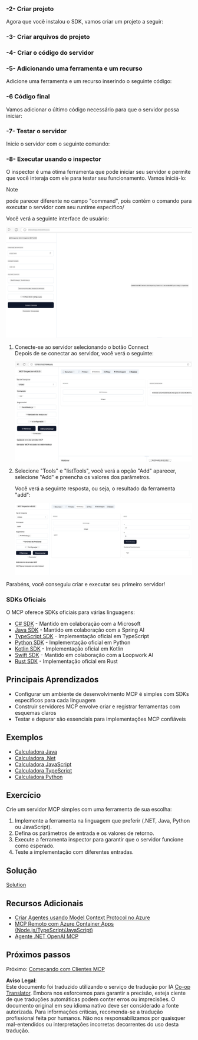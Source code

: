 <!--
CO_OP_TRANSLATOR_METADATA:
{
  "original_hash": "d90651bcd1df019768921d531653638a",
  "translation_date": "2025-06-12T23:37:47+00:00",
  "source_file": "03-GettingStarted/01-first-server/README.md",
  "language_code": "br"
}
-->
### -2- Criar projeto

Agora que você instalou o SDK, vamos criar um projeto a seguir:

### -3- Criar arquivos do projeto

### -4- Criar o código do servidor

### -5- Adicionando uma ferramenta e um recurso

Adicione uma ferramenta e um recurso inserindo o seguinte código:

### -6 Código final

Vamos adicionar o último código necessário para que o servidor possa iniciar:

### -7- Testar o servidor

Inicie o servidor com o seguinte comando:

### -8- Executar usando o inspector

O inspector é uma ótima ferramenta que pode iniciar seu servidor e permite que você interaja com ele para testar seu funcionamento. Vamos iniciá-lo:

> [!NOTE]
> pode parecer diferente no campo "command", pois contém o comando para executar o servidor com seu runtime específico/

Você verá a seguinte interface de usuário:

![Connect](../../../../translated_images/connect.141db0b2bd05f096fb1dd91273771fd8b2469d6507656c3b0c9df4b3c5473929.br.png)

1. Conecte-se ao servidor selecionando o botão Connect  
   Depois de se conectar ao servidor, você verá o seguinte:

   ![Connected](../../../../translated_images/connected.73d1e042c24075d386cacdd4ee7cd748c16364c277d814e646ff2f7b5eefde85.br.png)

2. Selecione "Tools" e "listTools", você verá a opção "Add" aparecer, selecione "Add" e preencha os valores dos parâmetros.

   Você verá a seguinte resposta, ou seja, o resultado da ferramenta "add":

   ![Result of running add](../../../../translated_images/ran-tool.a5a6ee878c1369ec1e379b81053395252a441799dbf23416c36ddf288faf8249.br.png)

Parabéns, você conseguiu criar e executar seu primeiro servidor!

### SDKs Oficiais

O MCP oferece SDKs oficiais para várias linguagens:
- [C# SDK](https://github.com/modelcontextprotocol/csharp-sdk) - Mantido em colaboração com a Microsoft
- [Java SDK](https://github.com/modelcontextprotocol/java-sdk) - Mantido em colaboração com a Spring AI
- [TypeScript SDK](https://github.com/modelcontextprotocol/typescript-sdk) - Implementação oficial em TypeScript
- [Python SDK](https://github.com/modelcontextprotocol/python-sdk) - Implementação oficial em Python
- [Kotlin SDK](https://github.com/modelcontextprotocol/kotlin-sdk) - Implementação oficial em Kotlin
- [Swift SDK](https://github.com/modelcontextprotocol/swift-sdk) - Mantido em colaboração com a Loopwork AI
- [Rust SDK](https://github.com/modelcontextprotocol/rust-sdk) - Implementação oficial em Rust

## Principais Aprendizados

- Configurar um ambiente de desenvolvimento MCP é simples com SDKs específicos para cada linguagem
- Construir servidores MCP envolve criar e registrar ferramentas com esquemas claros
- Testar e depurar são essenciais para implementações MCP confiáveis

## Exemplos

- [Calculadora Java](../samples/java/calculator/README.md)
- [Calculadora .Net](../../../../03-GettingStarted/samples/csharp)
- [Calculadora JavaScript](../samples/javascript/README.md)
- [Calculadora TypeScript](../samples/typescript/README.md)
- [Calculadora Python](../../../../03-GettingStarted/samples/python)

## Exercício

Crie um servidor MCP simples com uma ferramenta de sua escolha:  
1. Implemente a ferramenta na linguagem que preferir (.NET, Java, Python ou JavaScript).  
2. Defina os parâmetros de entrada e os valores de retorno.  
3. Execute a ferramenta inspector para garantir que o servidor funcione como esperado.  
4. Teste a implementação com diferentes entradas.

## Solução

[Solution](./solution/README.md)

## Recursos Adicionais

- [Criar Agentes usando Model Context Protocol no Azure](https://learn.microsoft.com/azure/developer/ai/intro-agents-mcp)
- [MCP Remoto com Azure Container Apps (Node.js/TypeScript/JavaScript)](https://learn.microsoft.com/samples/azure-samples/mcp-container-ts/mcp-container-ts/)
- [Agente .NET OpenAI MCP](https://learn.microsoft.com/samples/azure-samples/openai-mcp-agent-dotnet/openai-mcp-agent-dotnet/)

## Próximos passos

Próximo: [Começando com Clientes MCP](/03-GettingStarted/02-client/README.md)

**Aviso Legal**:  
Este documento foi traduzido utilizando o serviço de tradução por IA [Co-op Translator](https://github.com/Azure/co-op-translator). Embora nos esforcemos para garantir a precisão, esteja ciente de que traduções automáticas podem conter erros ou imprecisões. O documento original em seu idioma nativo deve ser considerado a fonte autorizada. Para informações críticas, recomenda-se a tradução profissional feita por humanos. Não nos responsabilizamos por quaisquer mal-entendidos ou interpretações incorretas decorrentes do uso desta tradução.